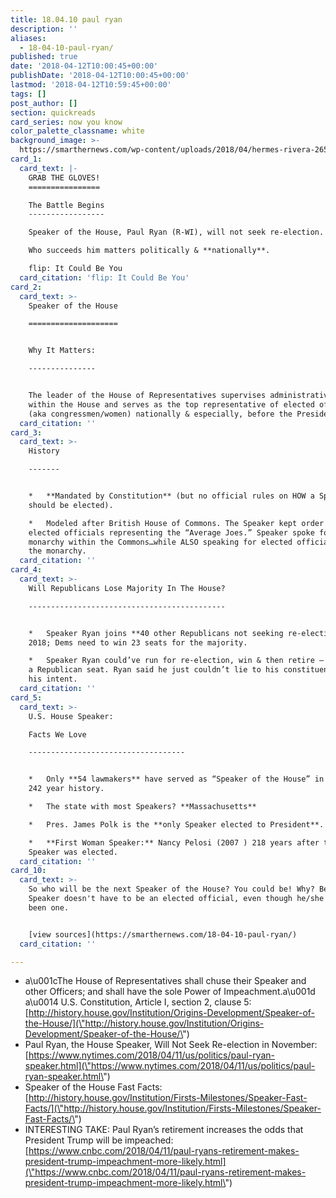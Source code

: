 ```yaml
---
title: 18.04.10 paul ryan
description: ''
aliases:
  - 18-04-10-paul-ryan/
published: true
date: '2018-04-12T10:00:45+00:00'
publishDate: '2018-04-12T10:00:45+00:00'
lastmod: '2018-04-12T10:59:45+00:00'
tags: []
post_author: []
section: quickreads
card_series: now you know
color_palette_classname: white
background_image: >-
  https://smarthernews.com/wp-content/uploads/2018/04/hermes-rivera-265372-unsplash-scaled.jpg
card_1:
  card_text: |-
    GRAB THE GLOVES!
    ================

    The Battle Begins
    -----------------

    Speaker of the House, Paul Ryan (R-WI), will not seek re-election.

    Who succeeds him matters politically & **nationally**.

    flip: It Could Be You
  card_citation: 'flip: It Could Be You'
card_2:
  card_text: >-
    Speaker of the House

    ====================


    Why It Matters:

    ---------------


    The leader of the House of Representatives supervises administrative duties
    within the House and serves as the top representative of elected officials
    (aka congressmen/women) nationally & especially, before the President.
  card_citation: ''
card_3:
  card_text: >-
    History

    -------


    *   **Mandated by Constitution** (but no official rules on HOW a Speaker
    should be elected).

    *   Modeled after British House of Commons. The Speaker kept order over
    elected officials representing the “Average Joes.” Speaker spoke for the
    monarchy within the Commons…while ALSO speaking for elected officials before
    the monarchy.
  card_citation: ''
card_4:
  card_text: >-
    Will Republicans Lose Majority In The House?

    --------------------------------------------


    *   Speaker Ryan joins **40 other Republicans not seeking re-election** Nov
    2018; Dems need to win 23 seats for the majority.

    *   Speaker Ryan could’ve run for re-election, win & then retire – securing
    a Republican seat. Ryan said he just couldn’t lie to his constituents about
    his intent.
  card_citation: ''
card_5:
  card_text: >-
    U.S. House Speaker:  

    Facts We Love

    -----------------------------------


    *   Only **54 lawmakers** have served as “Speaker of the House” in America’s
    242 year history.

    *   The state with most Speakers? **Massachusetts**

    *   Pres. James Polk is the **only Speaker elected to President**.

    *   **First Woman Speaker:** Nancy Pelosi (2007 ) 218 years after the First
    Speaker was elected.
  card_citation: ''
card_10:
  card_text: >-
    So who will be the next Speaker of the House? You could be! Why? Because the
    Speaker doesn't have to be an elected official, even though he/she's always
    been one.


    [view sources](https://smarthernews.com/18-04-10-paul-ryan/)
  card_citation: ''

---
```

*   a\\u001cThe House of Representatives shall chuse their Speaker and other Officers; and shall have the sole Power of Impeachment.a\\u001d  
    a\\u0014 U.S. Constitution, Article I, section 2, clause 5: [http://history.house.gov/Institution/Origins-Development/Speaker-of-the-House/](\"http://history.house.gov/Institution/Origins-Development/Speaker-of-the-House/\")
*   Paul Ryan, the House Speaker, Will Not Seek Re-election in November: [https://www.nytimes.com/2018/04/11/us/politics/paul-ryan-speaker.html](\"https://www.nytimes.com/2018/04/11/us/politics/paul-ryan-speaker.html\")
*   Speaker of the House Fast Facts: [http://history.house.gov/Institution/Firsts-Milestones/Speaker-Fast-Facts/](\"http://history.house.gov/Institution/Firsts-Milestones/Speaker-Fast-Facts/\")
*   INTERESTING TAKE: Paul Ryan’s retirement increases the odds that President Trump will be impeached: [https://www.cnbc.com/2018/04/11/paul-ryans-retirement-makes-president-trump-impeachment-more-likely.html](\"https://www.cnbc.com/2018/04/11/paul-ryans-retirement-makes-president-trump-impeachment-more-likely.html\")